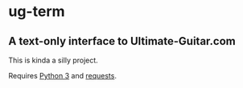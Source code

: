 # ug-term
## A text-only interface to Ultimate-Guitar.com

This is kinda a silly project.

Requires [Python 3](https://www.python.org/) and [requests](http://docs.python-requests.org/en/master/).